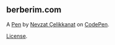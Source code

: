 berberim.com
------------


A [Pen](https://codepen.io/nevzat-elikkanat/pen/MWVKWWW) by [Nevzat Çelikkanat](https://codepen.io/nevzat-elikkanat) on [CodePen](https://codepen.io).

[License](https://codepen.io/license/pen/MWVKWWW).
